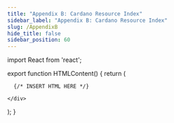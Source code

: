 ```yaml
---
title: "Appendix B: Cardano Resource Index"
sidebar_label: "Appendix B: Cardano Resource Index"
slug: /AppendixB
hide_title: false
sidebar_position: 60
---
```


import React from 'react';

export function HTMLContent() {
  return (
    <div>

      {/* INSERT HTML HERE */}

    </div>
  );
}

<HTMLContent />

